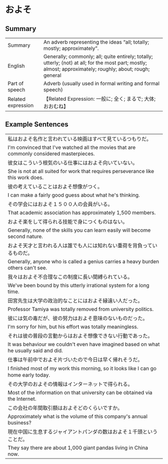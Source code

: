# およそ

## Summary

<table><tr>   <td>Summary</td>   <td>An adverb representing the ideas “all; totally; mostly; approximately”.</td></tr><tr>   <td>English</td>   <td>Generally; commonly; all; quite entirely; totally; utterly; (not) at all; for the most part; mostly; almost; approximately; roughly; about; rough; general</td></tr><tr>   <td>Part of speech</td>   <td>Adverb (usually used in formal writing and formal speech)</td></tr><tr>   <td>Related expression</td>   <td>【Related Expression: 一般に; 全く; まるで; 大体; おおむね】</td></tr></table>

## Example Sentences

<table><tr><td>私はおよそ名作と言われている映画はすべて見ているつもりだ。</td></tr><tr><td>I'm convinced that I've watched all the movies that are commonly considered masterpieces.</td></tr><tr><td>彼女はこういう根気のいる仕事にはおよそ向いていない。</td></tr><tr><td>She is not at all suited for work that requires perseverance like this work does.</td></tr><tr><td>彼の考えていることはおよそ想像がつく。</td></tr><tr><td>I can make a fairly good guess about what he's thinking.</td></tr><tr><td>その学会にはおよそ１５００人の会員がいる。</td></tr><tr><td>That academic association has approximately 1,500 members.</td></tr><tr><td>およそ楽をして得られる技能で身につくものはない。</td></tr><tr><td>Generally, none of the skills you can learn easily will become second nature.</td></tr><tr><td>およそ天才と言われる人は誰でも人には知れない重荷を背負っているものだ。</td></tr><tr><td>Generally, anyone who is called a genius carries a heavy burden others can't see.</td></tr><tr><td>我々はおよそ不合理なこの制度に長い間縛られている。</td></tr><tr><td>We've been bound by this utterly irrational system for a long time.</td></tr><tr><td>田宮先生は大学の政治的なことにはおよそ縁遠い人だった。</td></tr><tr><td>Professor Tamiya was totally removed from university politics.</td></tr><tr><td>彼には気の毒だが、彼の努力はおよそ意味のないものだった。</td></tr><tr><td>I'm sorry for him, but his effort was totally meaningless.</td></tr><tr><td>それは彼の普段の言動からはおよそ想像できない行動であった。</td></tr><tr><td>It was behaviour we couldn't even have imagined based on what he usually said and did.</td></tr><tr><td>仕事は午前中でおよそ片づいたので今日は早く帰れそうだ。</td></tr><tr><td>I ﬁnished most of my work this morning, so it looks like I can go home early today.</td></tr><tr><td>その大学のおよその情報はインターネットで得られる。</td></tr><tr><td>Most of the information on that university can be obtained via the Internet.</td></tr><tr><td>この会社の年間取引額はおよそどのくらいですか。</td></tr><tr><td>Approximately what is the volume of this company's annual business?</td></tr><tr><td>現在中国に生息するジャイアントパンダの数はおよそ１千頭ということだ。</td></tr><tr><td>They say there are about 1,000 giant pandas living in China now.</td></tr></table>

